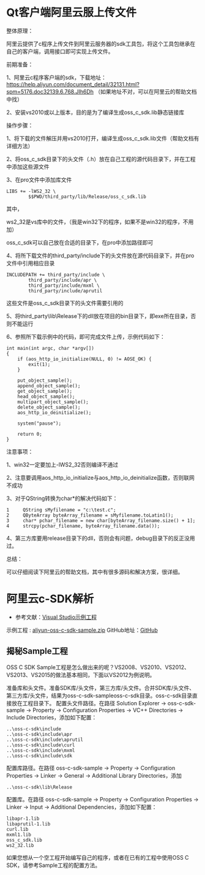 # Qt客户端阿里云服上传文件

整体原理：

阿里云提供了c程序上传文件到阿里云服务器的sdk工具包，将这个工具包继承在自己的客户端，调用接口即可实现上传文件。

前期准备：

1、阿里云c程序客户端的sdk，下载地址：https://help.aliyun.com/document_detail/32131.html?spm=5176.doc32139.6.768.JIh6Dh （如果地址不对，可以在阿里云的帮助文档中找）

2、安装vs2010或以上版本，目的是为了编译生成oss_c_sdk.lib静态链接库

 

操作步骤：

1、将下载的文件解压并用vs2010打开，编译生成oss_c_sdk.lib文件（帮助文档有详细方法） 

2、将oss_c_sdk目录下的头文件（.h）放在自己工程的源代码目录下，并在工程中添加这些源文件 

3、在pro文件中添加库文件

```
LIBS += -lWS2_32 \
        $$PWD/third_party/lib/Release/oss_c_sdk.lib
```
其中，

ws2_32是vs库中的文件，（我是win32下的程序，如果不是win32的程序，不用加）

oss_c_sdk可以自己放在合适的目录下，在pro中添加路径即可 

4、将所下载文件的third_party/include下的头文件放在源代码目录下，并在pro文件中引用相应目录

```
INCLUDEPATH += third_party/include \
        third_party/include/apr \
        third_party/include/mxml \
        third_party/include/aprutil
```
这些文件是oss_c_sdk目录下的头文件需要引用的

5、将third_party\lib\Release下的dll放在项目的bin目录下，即exe所在目录，否则不能运行

6、参照所下载示例中的代码，即可完成文件上传，示例代码如下：


```
int main(int argc, char *argv[])
{
    if (aos_http_io_initialize(NULL, 0) != AOSE_OK) {
        exit(1);
    }

    put_object_sample();
    append_object_sample();
    get_object_sample();
    head_object_sample();
    multipart_object_sample();
    delete_object_sample();
    aos_http_io_deinitialize();

    system("pause");

    return 0;
}
```
 

注意事项：

1、win32一定要加上-lWS2_32否则编译不通过

2、注意要调用aos_http_io_initialize与aos_http_io_deinitialize函数，否则联网不成功

3、对于QString转换为char*的解决代码如下：

```
1     QString sMyfilename = "c:\test.c";
2     QByteArray byteArray_filename = sMyfilename.toLatin1();
3     char* pchar_filename = new char[byteArray_filename.size() + 1];
4     strcpy(pchar_filename, byteArray_filename.data());
```
4、第三方库要用release目录下的dll，否则会有问题，debug目录下的反正没用过。

 

总结：

可以仔细阅读下阿里云的帮助文档，其中有很多源码和解决方案，很详细。

# 阿里云c-SDK解析

- 参考文献：[Visual Studio示例工程](https://help.aliyun.com/document_detail/32132.html?spm=a2c4g.11186623.6.794.YiaJQl)

示例工程 : [aliyun-oss-c-sdk-sample.zip](http://docs-aliyun.cn-hangzhou.oss.aliyun-inc.com/assets/attach/32132/cn_zh/1487730523734/aliyun-oss-c-sdk-sample.zip?spm=a2c4g.11186623.2.16.urDWjs&file=aliyun-oss-c-sdk-sample.zip)
GitHub地址：[GitHub](https://github.com/baiyubin/aliyun-oss-c-sdk-sample?spm=a2c4g.11186623.2.17.urDWjs)

## 揭秘Sample工程

OSS C SDK Sample工程是怎么做出来的呢？VS2008、VS2010、VS2012、VS2013、VS2015的做法基本相同，下面以VS2012为例说明。

准备库和头文件。准备SDK库/头文件，第三方库/头文件。合并SDK库/头文件、第三方库/头文件，结果为oss-c-sdk-sampleoss-c-sdk目录。oss-c-sdk目录直接放在工程目录下。
配置头文件路径。在路径 Solution Explorer -> oss-c-sdk-sample -> Property -> Configuration Properties -> VC++ Directories -> Include Directories，添加如下配置：
```
..\oss-c-sdk\include
..\oss-c-sdk\include\apr
..\oss-c-sdk\include\aprutil
..\oss-c-sdk\include\curl
..\oss-c-sdk\include\mxml
..\oss-c-sdk\include\sdk
```
配置库路径。在路径 oss-c-sdk-sample -> Property -> Configuration Properties -> Linker -> General -> Additional Library Directories，添加 
```
..\oss-c-sdk\lib\Release
```
配置库。在路径 oss-c-sdk-sample -> Property -> Configuration Properties -> Linker -> Input -> Additional Dependencies，添加如下配置：
```
libapr-1.lib
libaprutil-1.lib
curl.lib
mxml1.lib
oss_c_sdk.lib
ws2_32.lib
```
如果您想从一个空工程开始编写自己的程序，或者在已有的工程中使用OSS C SDK，请参考Sample工程的配置方法。